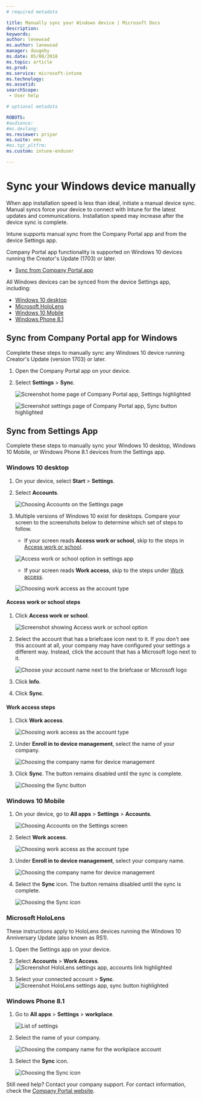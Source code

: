 ```yaml
---
# required metadata

title: Manually sync your Windows device | Microsoft Docs
description:
keywords:
author: lenewsad
ms.author: lanewsad
manager: dougeby
ms.date: 05/08/2018
ms.topic: article
ms.prod:
ms.service: microsoft-intune
ms.technology:
ms.assetid: 
searchScope:
 - User help

# optional metadata

ROBOTS:  
#audience:
#ms.devlang:
ms.reviewer: priyar
ms.suite: ems
#ms.tgt_pltfrm:
ms.custom: intune-enduser

---
```


# Sync your Windows device manually

When app installation speed is less than ideal, initiate a manual device sync. Manual syncs force your device to connect with Intune for the latest updates and communications. Installation speed may increase after the device sync is complete.

Intune supports manual sync from the Company Portal app and from the device Settings app. 

Company Portal app functionality is supported on Windows 10 devices running the Creator's Update (1703) or later. 
* [Sync from Company Portal app](#Sync-from-Company-Portal-app-for-Windows)  

All Windows devices can be synced from the device Settings app, including:

* [Windows 10 desktop](#windows-10-desktop)  
* [Microsoft HoloLens](#microsoft-hololens)   
* [Windows 10 Mobile](#windows-10-mobile)  
* [Windows Phone 8.1](#windows-phone-81)    

## Sync from Company Portal app for Windows
Complete these steps to manually sync any Windows 10 device running Creator's Update (version 1703) or later.

1.  Open the Company Portal app on your device.

2.  Select **Settings** > **Sync**.

    ![Screenshot home page of Company Portal app, Settings highlighted](./media/RS1_homePage_settings_04.png)  
    
    ![Screenshot settings page of Company Portal app, Sync button highlighted](./media/RS1_settingspage_sync05.png)    

## Sync from Settings App 
Complete these steps to manually sync your Windows 10 desktop, Windows 10 Mobile, or Windows Phone 8.1 devices from the Settings app.

### Windows 10 desktop
1. On your device, select **Start** > **Settings**.

2. Select **Accounts**.

    ![Choosing Accounts on the Settings page](./media/win10pc-sync-2-settings-accounts.png)  

3. Multiple versions of Windows 10 exist for desktops. Compare your screen to the screenshots below to determine which set of steps to follow. 

	* If your screen reads **Access work or school**, skip to the steps in [Access work or school](#access-work-or-school).

	![Access work or school option in settings app](./media/w10-enroll-rs1-connect-to-work-or-school.png)  

	* If your screen reads **Work access**, skip to the steps under [Work access](#work-access).  

	![Choosing work access as the account type](./media/win10pc-sync-3-work-access.png)

#### Access work or school steps

1. Click **Access work or school**.

    ![Screenshot showing Access work or school option](./media/w10-enroll-rs1-connect-to-work-or-school.png)  

2. Select the account that has a briefcase icon next to it. If you don't see this account at all, your company may have configured your settings a different way. Instead, click the account that has a Microsoft logo next to it.

     ![Choose your account name next to the briefcase or Microsoft logo](./media/win10pc-rs1-sync-info-button.png)

3. Click **Info**. 

4. Click **Sync**. 

#### Work access steps

1.  Click **Work access**.

    ![Choosing work access as the account type](./media/win10pc-sync-3-work-access.png)

2. Under **Enroll in to device management**, select the name of your company.

    ![Choosing the company name for device management](./media/win10pc-sync-4-tap-com-name.png)

3. Click **Sync**. The button remains disabled until the sync is complete.

    ![Choosing the Sync button](./media/win10pc-sync-5-tap-sync.png)  


### Windows 10 Mobile

   1. On your device, go to **All apps** > **Settings** > **Accounts**.

       ![Choosing Accounts on the Settings screen](./media/win10m-sync-1-settings-accounts.png)

   2. Select **Work access**.

       ![Choosing work access as the account type](./media/win10m-sync-2-work-access.png)

   3. Under **Enroll in to device management**, select your company name.

       ![Choosing the company name for device management](./media/win10m-sync-3-tap-comp-name.png)

   4. Select the **Sync** icon. The button remains disabled until the sync is complete.

       ![Choosing the Sync icon](./media/win10m-sync-4-tap-sync.png)  
### Microsoft HoloLens  
These instructions apply to HoloLens devices running the Windows 10 Anniversary Update (also known as RS1). 
1.  Open the Settings app on your device.  

2.  Select **Accounts** > **Work Access**.  
    ![Screenshot HoloLens settings app, accounts link highlighted](./media/RS1_holoLens_SettingsRS1_Accounts_06.png)  

3.  Select your connected account > **Sync**.
    ![Screenshot HoloLens settings app, sync button highlighted](./media/RS1_holoLens_SyncRS1_Sync_08.png)  

### Windows Phone 8.1

1. Go to **All apps** > **Settings** > **workplace**.

    ![List of settings](./media/wp81-1-sync-settings-workplace.png)

2. Select the name of your company.

    ![Choosing the company name for the workplace account](./media/wp81-2-sync-tap-compname.png)

3. Select the **Sync** icon.

    ![Choosing the Sync icon](./media/wp81-3-sync-tap-sync-button.png)

Still need help? Contact your company support. For contact information, check the [Company Portal website](https://portal.manage.microsoft.com#HelpDeskDialog).
